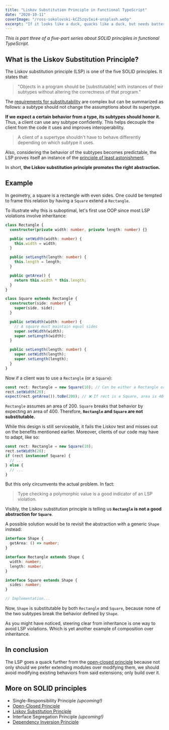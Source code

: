 ```yaml
---
title: "Liskov Substitution Principle in Functional TypeScript"
date: "2020-10-11"
coverImage: "/ross-sokolovski-kCZSzqvIei4-unsplash.webp"
excerpt: "If it looks like a duck, quacks like a duck, but needs batteries, you probably have the wrong abstraction."
---
```


_This is part three of a five-part series about SOLID principles in functional TypeScript._

## What is the Liskov Substitution Principle?

The Liskov substitution principle (LSP) is one of the five SOLID principles. It states that:

> "Objects in a program should be [substitutable] with instances of their subtypes without altering the correctness of that program."

The [requirements for substitutability](https://en.wikipedia.org/wiki/Liskov_substitution_principle#Principle) are complex but can be summarized as follows:
a subtype should not change the assumptions about its supertype.

**If we expect a certain behavior from a type, its subtypes should honor it.** Thus, a client can use any subtype confidently.
This helps decouple the client from the code it uses and improves interoperability.

> A client of a supertype shouldn't have to behave differently depending on which subtype it uses.

Also, considering the behavior of the subtypes becomes predictable, the LSP proves itself an instance of the [principle of least astonishment](https://en.wikipedia.org/wiki/Principle_of_least_astonishment).

In short, **the Liskov substitution principle promotes the right abstraction.**

## Example

In geometry, a square is a rectangle with even sides.
One could be tempted to frame this relation by having a `Square` extend a `Rectangle`.

To illustrate why this is suboptimal, let's first use OOP since most LSP violations involve inheritance:

```ts
class Rectangle {
  constructor(private width: number, private length: number) {}

  public setWidth(width: number) {
    this.width = width;
  }

  public setLength(length: number) {
    this.length = length;
  }

  public getArea() {
    return this.width * this.length;
  }
}
```

```ts
class Square extends Rectangle {
  constructor(side: number) {
    super(side, side);
  }

  public setWidth(width: number) {
    // A square must maintain equal sides
    super.setWidth(width);
    super.setLength(width);
  }

  public setLength(length: number) {
    super.setWidth(length);
    super.setLength(length);
  }
}
```

Now if a client was to use a `Rectangle` (or a `Square`):

```ts
const rect: Rectangle = new Square(10); // Can be either a Rectangle or a Square
rect.setWidth(20);
expect(rect.getArea()).toBe(200); // ❌ If rect is a Square, area is 400
```

`Rectangle` assumes an area of 200. `Square` breaks that behavior by expecting an area of 400.
Therefore, **`Rectangle` and `Square` are not substitutable.**

While this design is still serviceable, it fails the Liskov test and misses out on the benefits mentioned earlier.
Moreover, clients of our code may have to adapt, like so:

```ts
const rect: Rectangle = new Square(10);
rect.setWidth(20);
if (rect instanceof Square) {
  // ...
} else {
  // ...
}
```

But this only circumvents the actual problem. In fact:

> Type checking a polymorphic value is a good indicator of an LSP violation.

Visibly, the Liskov substitution principle is telling us **`Rectangle` is not a good abstraction for `Square`**.

A possible solution would be to revisit the abstraction with a generic `Shape` instead:

```ts
interface Shape {
  getArea: () => number;
}

interface Rectangle extends Shape {
  width: number;
  length: number;
}

interface Square extends Shape {
  sides: number;
}

// Implementation...
```

Now, `Shape` is substitutable by both `Rectangle` and `Square`, because none of the two subtypes break the behavior defined by `Shape`.

As you might have noticed, steering clear from inheritance is one way to avoid LSP violations.
Which is yet another example of composition over inheritance.

## In conclusion

The LSP goes a quack further from the [open-closed principle](/open-closed-principle-in-functional-typescript) because not only should we prefer extending modules over modifying them, we should avoid modifying existing behaviors from said extensions; only build over it.

## More on SOLID principles

- Single-Responsibility Principle _(upcoming!)_
- [Open-Closed Principle](/open-closed-principle-in-functional-typescript)
- [Liskov Substitution Principle](/liskov-substitution-principle-in-functional-typescript)
- Interface Segregation Principle _(upcoming!)_
- [Dependency Inversion Principle](/dependency-inversion-principle-in-functional-typescript)
